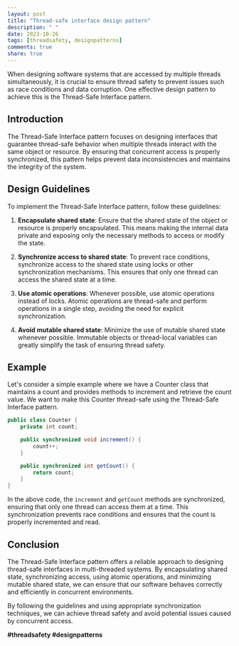 ```yaml
---
layout: post
title: "Thread-safe interface design pattern"
description: " "
date: 2023-10-26
tags: [threadsafety, designpatterns]
comments: true
share: true
---
```


When designing software systems that are accessed by multiple threads simultaneously, it is crucial to ensure thread safety to prevent issues such as race conditions and data corruption. One effective design pattern to achieve this is the Thread-Safe Interface pattern.

## Introduction

The Thread-Safe Interface pattern focuses on designing interfaces that guarantee thread-safe behavior when multiple threads interact with the same object or resource. By ensuring that concurrent access is properly synchronized, this pattern helps prevent data inconsistencies and maintains the integrity of the system.

## Design Guidelines

To implement the Thread-Safe Interface pattern, follow these guidelines:

1. **Encapsulate shared state**: Ensure that the shared state of the object or resource is properly encapsulated. This means making the internal data private and exposing only the necessary methods to access or modify the state.

2. **Synchronize access to shared state**: To prevent race conditions, synchronize access to the shared state using locks or other synchronization mechanisms. This ensures that only one thread can access the shared state at a time.

3. **Use atomic operations**: Whenever possible, use atomic operations instead of locks. Atomic operations are thread-safe and perform operations in a single step, avoiding the need for explicit synchronization.

4. **Avoid mutable shared state**: Minimize the use of mutable shared state whenever possible. Immutable objects or thread-local variables can greatly simplify the task of ensuring thread safety.

## Example

Let's consider a simple example where we have a Counter class that maintains a count and provides methods to increment and retrieve the count value. We want to make this Counter thread-safe using the Thread-Safe Interface pattern.

```java
public class Counter {
    private int count;

    public synchronized void increment() {
        count++;
    }

    public synchronized int getCount() {
        return count;
    }
}
```

In the above code, the `increment` and `getCount` methods are synchronized, ensuring that only one thread can access them at a time. This synchronization prevents race conditions and ensures that the count is properly incremented and read.

## Conclusion

The Thread-Safe Interface pattern offers a reliable approach to designing thread-safe interfaces in multi-threaded systems. By encapsulating shared state, synchronizing access, using atomic operations, and minimizing mutable shared state, we can ensure that our software behaves correctly and efficiently in concurrent environments.

By following the guidelines and using appropriate synchronization techniques, we can achieve thread safety and avoid potential issues caused by concurrent access.

**#threadsafety #designpatterns**